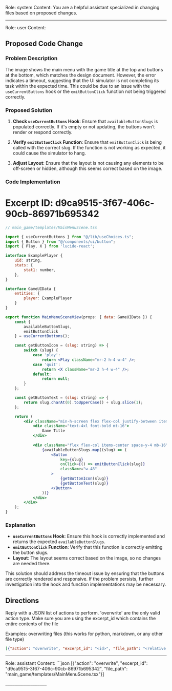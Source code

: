 Role: system
Content: You are a helpful assistant specialized in changing files based on proposed changes.
__________________
Role: user
Content: 
## Proposed Code Change
### Problem Description

The image shows the main menu with the game title at the top and buttons at the bottom, which matches the design document. However, the error indicates a timeout, suggesting that the UI simulator is not completing its task within the expected time. This could be due to an issue with the `useCurrentButtons` hook or the `emitButtonClick` function not being triggered correctly.

### Proposed Solution

1. **Check `useCurrentButtons` Hook**: Ensure that `availableButtonSlugs` is populated correctly. If it's empty or not updating, the buttons won't render or respond correctly.

2. **Verify `emitButtonClick` Function**: Ensure that `emitButtonClick` is being called with the correct slug. If the function is not working as expected, it could cause the simulator to hang.

3. **Adjust Layout**: Ensure that the layout is not causing any elements to be off-screen or hidden, although this seems correct based on the image.

### Code Implementation

# Excerpt ID: d9ca9515-3f67-406c-90cb-86971b695342
```jsx
// main_game/templates/MainMenuScene.tsx

import { useCurrentButtons } from "@/lib/useChoices.ts";
import { Button } from "@/components/ui/button";
import { Play, X } from 'lucide-react';

interface ExamplePlayer {
    uid: string,
    stats: {
        stat1: number,
    },
}

interface GameUIData {
    entities: {
        player: ExamplePlayer
    }
}

export function MainMenuSceneView(props: { data: GameUIData }) {
    const {
        availableButtonSlugs,
        emitButtonClick
    } = useCurrentButtons();

    const getButtonIcon = (slug: string) => {
        switch (slug) {
            case 'play':
                return <Play className="mr-2 h-4 w-4" />;
            case 'quit':
                return <X className="mr-2 h-4 w-4" />;
            default:
                return null;
        }
    };

    const getButtonText = (slug: string) => {
        return slug.charAt(0).toUpperCase() + slug.slice(1);
    };

    return (
        <div className="min-h-screen flex flex-col justify-between items-center p-8 bg-gray-800 text-white">
            <div className="text-4xl font-bold mt-16">
                Game Title
            </div>
            
            <div className="flex flex-col items-center space-y-4 mb-16">
                {availableButtonSlugs.map((slug) => (
                    <Button
                        key={slug}
                        onClick={() => emitButtonClick(slug)}
                        className="w-48"
                    >
                        {getButtonIcon(slug)}
                        {getButtonText(slug)}
                    </Button>
                ))}
            </div>
        </div>
    );
}
```

### Explanation

- **`useCurrentButtons` Hook**: Ensure this hook is correctly implemented and returns the expected `availableButtonSlugs`.
- **`emitButtonClick` Function**: Verify that this function is correctly emitting the button slugs.
- **Layout**: The layout seems correct based on the image, so no changes are needed there.

This solution should address the timeout issue by ensuring that the buttons are correctly rendered and responsive. If the problem persists, further investigation into the hook and function implementations may be necessary.

## Directions
Reply with a JSON list of actions to perform. 'overwrite' are the only valid action type. 
Make sure you are using the excerpt_id which contains the entire contents of the file

Examples:
overwriting files (this works for python, markdown, or any other file type)
```json output_example1
[{"action": "overwrite", "excerpt_id": "<id>", "file_path": "<relative file path>"}]
```

__________________
Role: assistant
Content: ```json
[{"action": "overwrite", "excerpt_id": "d9ca9515-3f67-406c-90cb-86971b695342", "file_path": "main_game/templates/MainMenuScene.tsx"}]
```
__________________
